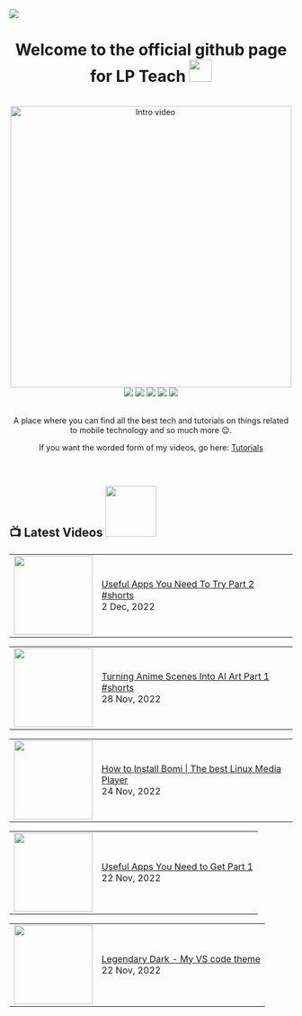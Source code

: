<img src="https://github.com/LP-Teach/files/blob/f6d933d762456b51d2792a63e11b22e16bf48b41/banner/banner.jpg" align=center>

<h1 align=center>Welcome to the official github page for LP Teach <img  height="40px" src="https://camo.githubusercontent.com/c5763e7c322079fa5e6256670a7ba475d7d41b94afc2d033ef72a9b98a62ef80/68747470733a2f2f6d656469612e74656e6f722e636f6d2f696d616765732f62363137633336663964623237366433313436653937346238666636346634632f74656e6f722e676966" /></h1>

<br />

<div align="center">
<a href="https://youtu.be/4sqDPseWlFQ" title="LP Teach Intro"><img src="https://github.com/LP-Teach/files/blob/6ef30078c1a5f30ded7b38f14dd433afe1fb5b70/thumbnails/intro.jpg" alt="Intro video"  width="500px" /></a>
</div>

<div align="center">
<a href="https://www.youtube.com/channel/UCcrvHbgE3u_eDfYm6iJKEvg"><img src="https://img.shields.io/youtube/channel/subscribers/UCcrvHbgE3u_eDfYm6iJKEvg?label=channel%20subscribers&logo=youtube&logoColor=red&style=for-the-badge"></a>
<a href="https://www.youtube.com/channel/UCcrvHbgE3u_eDfYm6iJKEvg"><img src="https://img.shields.io/youtube/channel/views/UCcrvHbgE3u_eDfYm6iJKEvg?label=channel%20views&logo=youtube&logoColor=red&style=for-the-badge"></a>
<a href="https://twitter.com/LlewellynAdont1"><img src="https://img.shields.io/badge/Twitter-%231DA1F2.svg?style=for-the-badge&logo=Twitter&logoColor=white"></a>
<a href="https://www.instagram.com/llewellynpaint/"><img src="https://img.shields.io/badge/Instagram-%23E4405F.svg?style=for-the-badge&logo=Instagram&logoColor=white" /></a> <a href="https://www.patreon.com/LPTeach"><img src="https://img.shields.io/badge/Patreon-F96854?style=for-the-badge&logo=patreon&logoColor=white" /></a>
</div>

<br/>

<p align="center">A place where you can find all the best tech and tutorials on things related to mobile technology and so much more 😌.</p>

<p align="center">If you want the worded form of my videos, go here: <a href="https://github.com/LP-Teach/tutorials/blob/main/README.md">Tutorials</a></p>

<br/>

<h2>📺 Latest Videos   <a href="https://www.youtube.com/channel/UCcrvHbgE3u_eDfYm6iJKEvg"><img src="https://img.shields.io/badge/-Subscribe-red?style=for-the-badge&logo=youtube&logoColor=white" width="90px"/></a></h2>

<!-- YOUTUBE:START --><table><tr><td><a href="https://www.youtube.com/watch?v=HdHyRwgBOZQ"><img width="140px" src="https://i.ytimg.com/vi/HdHyRwgBOZQ/mqdefault.jpg"></a></td>
<td><a href="https://www.youtube.com/watch?v=HdHyRwgBOZQ">Useful Apps You Need To Try Part 2 #shorts</a><br/>2 Dec, 2022</td></tr></table>
<table><tr><td><a href="https://www.youtube.com/watch?v=inuPC6RTswQ"><img width="140px" src="https://i.ytimg.com/vi/inuPC6RTswQ/mqdefault.jpg"></a></td>
<td><a href="https://www.youtube.com/watch?v=inuPC6RTswQ">Turning Anime Scenes Into AI Art Part 1 #shorts</a><br/>28 Nov, 2022</td></tr></table>
<table><tr><td><a href="https://www.youtube.com/watch?v=1E5u0pH7z8Y"><img width="140px" src="https://i.ytimg.com/vi/1E5u0pH7z8Y/mqdefault.jpg"></a></td>
<td><a href="https://www.youtube.com/watch?v=1E5u0pH7z8Y">How to Install Bomi | The best Linux Media Player</a><br/>24 Nov, 2022</td></tr></table>
<table><tr><td><a href="https://www.youtube.com/watch?v=_k7Sp4dB0EY"><img width="140px" src="https://i.ytimg.com/vi/_k7Sp4dB0EY/mqdefault.jpg"></a></td>
<td><a href="https://www.youtube.com/watch?v=_k7Sp4dB0EY">Useful Apps You Need to Get Part 1</a><br/>22 Nov, 2022</td></tr></table>
<table><tr><td><a href="https://www.youtube.com/watch?v=Fc45rWWo0MU"><img width="140px" src="https://i.ytimg.com/vi/Fc45rWWo0MU/mqdefault.jpg"></a></td>
<td><a href="https://www.youtube.com/watch?v=Fc45rWWo0MU">Legendary Dark - My VS code theme</a><br/>22 Nov, 2022</td></tr></table>
<!-- YOUTUBE:END -->

